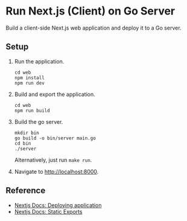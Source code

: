 # Run Next.js (Client) on Go Server

Build a client-side Next.js web application and deploy it to a Go server.

## Setup

1. Run the application.

   ```shell
   cd web
   npm install
   npm run dev
   ```
   
1. Build and export the application.

   ```shell
   cd web
   npm run build
   ```
   
1. Build the go server.

   ```shell
   mkdir bin
   go build -o bin/server main.go
   cd bin
   ./server
   ```
   
   Alternatively, just run `make run`.

1. Navigate to <http://localhost:8000>.

## Reference

* [Nextjs Docs: Deploying application](https://nextjs.org/docs/pages/building-your-application/deploying)
* [Nextjs Docs: Static Exports](https://nextjs.org/docs/app/building-your-application/deploying/static-exports)
